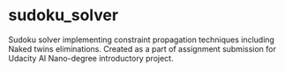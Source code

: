 # sudoku_solver
Sudoku solver implementing constraint propagation techniques including Naked twins eliminations. Created as a part of assignment submission for Udacity AI Nano-degree introductory project.
